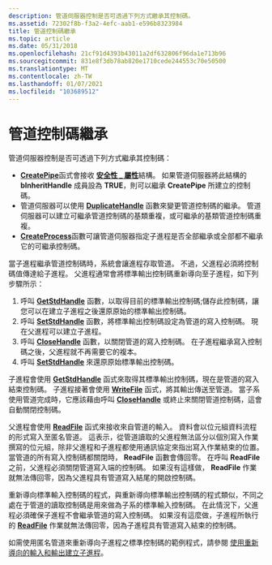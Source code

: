 ```yaml
---
description: 管道伺服器控制是否可透過下列方式繼承其控制碼。
ms.assetid: 72302f8b-f3a2-4efc-aab1-e596b8323984
title: 管道控制碼繼承
ms.topic: article
ms.date: 05/31/2018
ms.openlocfilehash: 21cf91d4393b43011a2df632806f96da1e713b96
ms.sourcegitcommit: 831e8f3db78ab820e1710cede244553c70e50500
ms.translationtype: MT
ms.contentlocale: zh-TW
ms.lasthandoff: 01/07/2021
ms.locfileid: "103689512"
---
```

# <a name="pipe-handle-inheritance"></a>管道控制碼繼承

管道伺服器控制是否可透過下列方式繼承其控制碼：

-   [**CreatePipe**](/windows/win32/api/namedpipeapi/nf-namedpipeapi-createpipe)函式會接收 [**安全性 \_ 屬性**](/previous-versions/windows/desktop/legacy/aa379560(v=vs.85))結構。 如果管道伺服器將此結構的 **bInheritHandle** 成員設為 **TRUE**，則可以繼承 **CreatePipe** 所建立的控制碼。
-   管道伺服器可以使用 [**DuplicateHandle**](/windows/desktop/api/handleapi/nf-handleapi-duplicatehandle) 函數來變更管道控制碼的繼承。 管道伺服器可以建立可繼承管道控制碼的基類重複，或可繼承的基類管道控制碼重複。
-   [**CreateProcess**](/windows/desktop/api/processthreadsapi/nf-processthreadsapi-createprocessa)函數可讓管道伺服器指定子進程是否全部繼承或全部都不繼承它的可繼承控制碼。

當子進程繼承管道控制碼時，系統會讓進程存取管道。 不過，父進程必須將控制碼值傳達給子進程。 父進程通常會將標準輸出控制碼重新導向至子進程，如下列步驟所示：

1.  呼叫 [**GetStdHandle**](/windows/console/getstdhandle) 函數，以取得目前的標準輸出控制碼;儲存此控制碼，讓您可以在建立子進程之後還原原始的標準輸出控制碼。
2.  呼叫 [**SetStdHandle**](/windows/console/setstdhandle) 函數，將標準輸出控制碼設定為管道的寫入控制碼。 現在父進程可以建立子進程。
3.  呼叫 [**CloseHandle**](/windows/desktop/api/handleapi/nf-handleapi-closehandle) 函數，以關閉管道的寫入控制碼。 在子進程繼承寫入控制碼之後，父進程就不再需要它的複本。
4.  呼叫 [**SetStdHandle**](/windows/console/setstdhandle) 來還原原始標準輸出控制碼。

子進程會使用 [**GetStdHandle**](/windows/console/getstdhandle) 函式來取得其標準輸出控制碼，現在是管道的寫入結束控制碼。 子進程接著會使用 [**WriteFile**](/windows/desktop/api/fileapi/nf-fileapi-writefile) 函式，將其輸出傳送至管道。 當子系使用管道完成時，它應該藉由呼叫 [**CloseHandle**](/windows/desktop/api/handleapi/nf-handleapi-closehandle) 或終止來關閉管道控制碼，這會自動關閉控制碼。

父進程會使用 [**ReadFile**](/windows/desktop/api/fileapi/nf-fileapi-readfile) 函式來接收來自管道的輸入。 資料會以位元組資料流程的形式寫入至匿名管道。 這表示，從管道讀取的父進程無法區分以個別寫入作業撰寫的位元組，除非父進程和子進程都使用通訊協定來指出寫入作業結束的位置。 當管道的所有寫入控制碼都關閉時， **ReadFile** 函數會傳回零。 在呼叫 **ReadFile** 之前，父進程必須關閉管道寫入端的控制碼。 如果沒有這樣做， **ReadFile** 作業就無法傳回零，因為父進程具有管道寫入結尾的開啟控制碼。

重新導向標準輸入控制碼的程式，與重新導向標準輸出控制碼的程式類似，不同之處在于管道的讀取控制碼是用來做為子系的標準輸入控制碼。 在此情況下，父進程必須確保子進程不會繼承管道的寫入控制碼。 如果沒有這麼做，子進程所執行的 [**ReadFile**](/windows/desktop/api/fileapi/nf-fileapi-readfile) 作業就無法傳回零，因為子進程具有管道寫入結束的控制碼。

如需使用匿名管道來重新導向子進程之標準控制碼的範例程式，請參閱 [使用重新導向的輸入和輸出建立子進程](/windows/desktop/ProcThread/creating-a-child-process-with-redirected-input-and-output)。

 

 
